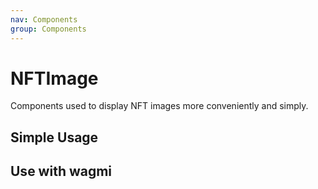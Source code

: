 ```yaml
---
nav: Components
group: Components
---
```


# NFTImage

Components used to display NFT images more conveniently and simply.

## Simple Usage

<code src="./demos/simple.tsx"></code>

## Use with wagmi

<code src="./demos/wagmi.tsx"></code>
